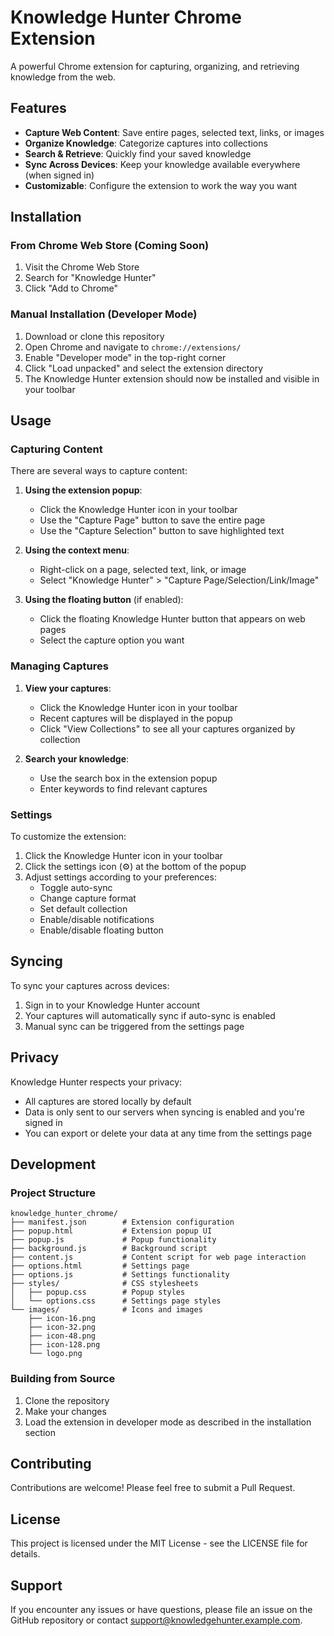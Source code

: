 # Knowledge Hunter Chrome Extension

A powerful Chrome extension for capturing, organizing, and retrieving knowledge from the web.

## Features

- **Capture Web Content**: Save entire pages, selected text, links, or images
- **Organize Knowledge**: Categorize captures into collections
- **Search & Retrieve**: Quickly find your saved knowledge
- **Sync Across Devices**: Keep your knowledge available everywhere (when signed in)
- **Customizable**: Configure the extension to work the way you want

## Installation

### From Chrome Web Store (Coming Soon)

1. Visit the Chrome Web Store
2. Search for "Knowledge Hunter"
3. Click "Add to Chrome"

### Manual Installation (Developer Mode)

1. Download or clone this repository
2. Open Chrome and navigate to `chrome://extensions/`
3. Enable "Developer mode" in the top-right corner
4. Click "Load unpacked" and select the extension directory
5. The Knowledge Hunter extension should now be installed and visible in your toolbar

## Usage

### Capturing Content

There are several ways to capture content:

1. **Using the extension popup**:
   - Click the Knowledge Hunter icon in your toolbar
   - Use the "Capture Page" button to save the entire page
   - Use the "Capture Selection" button to save highlighted text

2. **Using the context menu**:
   - Right-click on a page, selected text, link, or image
   - Select "Knowledge Hunter" > "Capture Page/Selection/Link/Image"

3. **Using the floating button** (if enabled):
   - Click the floating Knowledge Hunter button that appears on web pages
   - Select the capture option you want

### Managing Captures

1. **View your captures**:
   - Click the Knowledge Hunter icon in your toolbar
   - Recent captures will be displayed in the popup
   - Click "View Collections" to see all your captures organized by collection

2. **Search your knowledge**:
   - Use the search box in the extension popup
   - Enter keywords to find relevant captures

### Settings

To customize the extension:

1. Click the Knowledge Hunter icon in your toolbar
2. Click the settings icon (⚙️) at the bottom of the popup
3. Adjust settings according to your preferences:
   - Toggle auto-sync
   - Change capture format
   - Set default collection
   - Enable/disable notifications
   - Enable/disable floating button

## Syncing

To sync your captures across devices:

1. Sign in to your Knowledge Hunter account
2. Your captures will automatically sync if auto-sync is enabled
3. Manual sync can be triggered from the settings page

## Privacy

Knowledge Hunter respects your privacy:

- All captures are stored locally by default
- Data is only sent to our servers when syncing is enabled and you're signed in
- You can export or delete your data at any time from the settings page

## Development

### Project Structure

```
knowledge_hunter_chrome/
├── manifest.json        # Extension configuration
├── popup.html           # Extension popup UI
├── popup.js             # Popup functionality
├── background.js        # Background script
├── content.js           # Content script for web page interaction
├── options.html         # Settings page
├── options.js           # Settings functionality
├── styles/              # CSS stylesheets
│   ├── popup.css        # Popup styles
│   └── options.css      # Settings page styles
└── images/              # Icons and images
    ├── icon-16.png
    ├── icon-32.png
    ├── icon-48.png
    ├── icon-128.png
    └── logo.png
```

### Building from Source

1. Clone the repository
2. Make your changes
3. Load the extension in developer mode as described in the installation section

## Contributing

Contributions are welcome! Please feel free to submit a Pull Request.

## License

This project is licensed under the MIT License - see the LICENSE file for details.

## Support

If you encounter any issues or have questions, please file an issue on the GitHub repository or contact support@knowledgehunter.example.com.